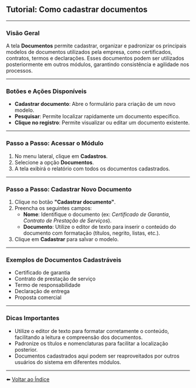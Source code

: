 ## Tutorial: Como cadastrar documentos 

---

### Visão Geral

A tela **Documentos** permite cadastrar, organizar e padronizar os principais modelos de documentos utilizados pela empresa, como certificados, contratos, termos e declarações. Esses documentos podem ser utilizados posteriormente em outros módulos, garantindo consistência e agilidade nos processos.

---

### Botões e Ações Disponíveis

- **Cadastrar documento**: Abre o formulário para criação de um novo modelo.
- **Pesquisar**: Permite localizar rapidamente um documento específico.
- **Clique no registro**: Permite visualizar ou editar um documento existente.

---

### Passo a Passo: Acessar o Módulo

1. No menu lateral, clique em **Cadastros**.
2. Selecione a opção **Documentos**.
3. A tela exibirá o relatório com todos os documentos cadastrados.

---

### Passo a Passo: Cadastrar Novo Documento

1. Clique no botão **"Cadastrar documento"**.
2. Preencha os seguintes campos:
   - **Nome**: Identifique o documento (ex: *Certificado de Garantia*, *Contrato de Prestação de Serviços*).
   - **Documento**: Utilize o editor de texto para inserir o conteúdo do documento com formatação (títulos, negrito, listas, etc.).
3. Clique em **Cadastrar** para salvar o modelo.

---

### Exemplos de Documentos Cadastráveis

- Certificado de garantia
- Contrato de prestação de serviço
- Termo de responsabilidade
- Declaração de entrega
- Proposta comercial

---

### Dicas Importantes

- Utilize o editor de texto para formatar corretamente o conteúdo, facilitando a leitura e compreensão dos documentos.
- Padronize os títulos e nomenclaturas para facilitar a localização posterior.
- Documentos cadastrados aqui podem ser reaproveitados por outros usuários do sistema em diferentes módulos.

---

⬅️ [Voltar ao Índice](./1.1_Indice.md)
